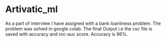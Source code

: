 # Artivatic_ml
As a part of interview I have assigned with a bank loanliness problem.
The problem was solved in google colab.
The final Output i.e the csc file is saved with accuracy and roc-auc score.
Accuracy is 96%.
